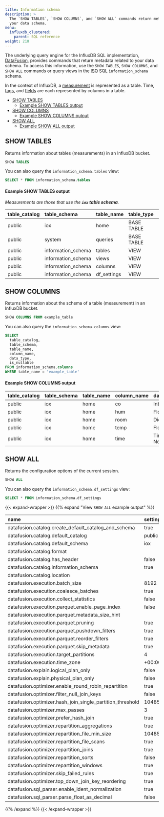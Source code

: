 ```yaml
---
title: Information schema
description: > 
  The `SHOW TABLES`, `SHOW COLUMNS`, and `SHOW ALL` commands return metadata related to
  your data schema.
menu:
  influxdb_clustered:
    parent: SQL reference
weight: 210
---
```


The underlying query engine for the InfluxDB SQL implementation,
[DataFusion](https://arrow.apache.org/datafusion/index.html), provides commands
that return metadata related to your data schema.
To access this information, use the `SHOW TABLES`, `SHOW COLUMNS`, and
`SHOW ALL` commands or query views in the [ISO](https://www.iso.org/) SQL
`information_schema` schema.

In the context of InfluxDB, a [measurement](/influxdb/clustered/reference/glossary/#measurement)
is represented as a table. Time, [tags](/influxdb/clustered/reference/glossary/#tag),
and [fields](/influxdb/clustered/reference/glossary/#field) are each represented
by columns in a table.

- [SHOW TABLES](#show-tables)
  - [Example SHOW TABLES output](#example-show-tables-output)
- [SHOW COLUMNS](#show-columns)
  - [Example SHOW COLUMNS output](#example-show-columns-output)
- [SHOW ALL](#show-all)
  - [Example SHOW ALL output](#view-show-all-example-output)

## SHOW TABLES

Returns information about tables (measurements) in an InfluxDB bucket.

```sql
SHOW TABLES
```

You can also query the `information_schema.tables` view:

```sql
SELECT * FROM information_schema.tables
```

#### Example SHOW TABLES output

_Measurements are those that use the **`iox` table schema**._

| table_catalog | table_schema       | table_name  | table_type |
| :------------ | :----------------- | :---------- | :--------- |
| public        | iox                | home        | BASE TABLE |
| public        | system             | queries     | BASE TABLE |
| public        | information_schema | tables      | VIEW       |
| public        | information_schema | views       | VIEW       |
| public        | information_schema | columns     | VIEW       |
| public        | information_schema | df_settings | VIEW       |

## SHOW COLUMNS

Returns information about the schema of a table (measurement) in an InfluxDB bucket.

```sql
SHOW COLUMNS FROM example_table
```

You can also query the `information_schema.columns` view:

```sql
SELECT
  table_catalog,
  table_schema,
  table_name,
  column_name,
  data_type,
  is_nullable
FROM information_schema.columns
WHERE table_name = 'example_table'
```

#### Example SHOW COLUMNS output

| table_catalog | table_schema | table_name | column_name | data_type                   | is_nullable |
| :------------ | :----------- | :--------- | :---------- | :-------------------------- | :---------- |
| public        | iox          | home       | co          | Int64                       | YES         |
| public        | iox          | home       | hum         | Float64                     | YES         |
| public        | iox          | home       | room        | Dictionary(Int32, Utf8)     | YES         |
| public        | iox          | home       | temp        | Float64                     | YES         |
| public        | iox          | home       | time        | Timestamp(Nanosecond, None) | NO          |

## SHOW ALL

Returns the configuration options of the current session.

```sql
SHOW ALL
```

You can also query the `information_schema.df_settings` view:

```sql
SELECT * FROM information_schema.df_settings
```

{{< expand-wrapper >}}
{{% expand "View `SHOW ALL` example output" %}}

| name                                                      | setting  |
| :-------------------------------------------------------- | :------- |
| datafusion.catalog.create_default_catalog_and_schema      | true     |
| datafusion.catalog.default_catalog                        | public   |
| datafusion.catalog.default_schema                         | iox      |
| datafusion.catalog.format                                 |          |
| datafusion.catalog.has_header                             | false    |
| datafusion.catalog.information_schema                     | true     |
| datafusion.catalog.location                               |          |
| datafusion.execution.batch_size                           | 8192     |
| datafusion.execution.coalesce_batches                     | true     |
| datafusion.execution.collect_statistics                   | false    |
| datafusion.execution.parquet.enable_page_index            | false    |
| datafusion.execution.parquet.metadata_size_hint           |          |
| datafusion.execution.parquet.pruning                      | true     |
| datafusion.execution.parquet.pushdown_filters             | true     |
| datafusion.execution.parquet.reorder_filters              | true     |
| datafusion.execution.parquet.skip_metadata                | true     |
| datafusion.execution.target_partitions                    | 4        |
| datafusion.execution.time_zone                            | +00:00   |
| datafusion.explain.logical_plan_only                      | false    |
| datafusion.explain.physical_plan_only                     | false    |
| datafusion.optimizer.enable_round_robin_repartition       | true     |
| datafusion.optimizer.filter_null_join_keys                | false    |
| datafusion.optimizer.hash_join_single_partition_threshold | 1048576  |
| datafusion.optimizer.max_passes                           | 3        |
| datafusion.optimizer.prefer_hash_join                     | true     |
| datafusion.optimizer.repartition_aggregations             | true     |
| datafusion.optimizer.repartition_file_min_size            | 10485760 |
| datafusion.optimizer.repartition_file_scans               | true     |
| datafusion.optimizer.repartition_joins                    | true     |
| datafusion.optimizer.repartition_sorts                    | false    |
| datafusion.optimizer.repartition_windows                  | true     |
| datafusion.optimizer.skip_failed_rules                    | true     |
| datafusion.optimizer.top_down_join_key_reordering         | true     |
| datafusion.sql_parser.enable_ident_normalization          | true     |
| datafusion.sql_parser.parse_float_as_decimal              | false    |

{{% /expand %}}
{{< /expand-wrapper >}}
